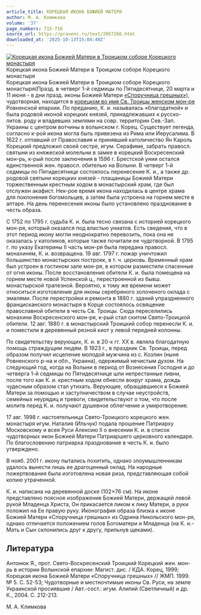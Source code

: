 ```yaml
---
article_title: КОРЕЦКАЯ ИКОНА БОЖИЕЙ МАТЕРИ
author: М. А. Климкова
volume: '37'
page_numbers: 715-716
source_url: https://pravenc.ru/text/2057266.html
downloaded_at: '2025-10-13T15:04:40Z'
---
```


[![Корецкая икона Божией Матери в Троицком соборе Корецкого монастыря](https://pravenc.ru/data/2016/10/29/1233741614/i200.jpg "Кликните для увеличения картинки")](https://pravenc.ru/data/2016/10/29/1233741614/i400.jpg)Корецкая икона Божией Матери в Троицком соборе Корецкого монастыря  
Корецкая икона Божией Матери в Троицком соборе Корецкого монастыря(Празд. в четверг 1-й седмицы по Пятидесятнице, 20 марта и 11 июня - в дни празд. иконы Божией Матери [«Споручница грешных»](<https://pravenc.ru/text/ Споручница грешных .html>)), чудотворная, находится в [корецком во имя Св. Троицы женском мон-ре](<https://pravenc.ru/text/корецком во имя Св  Троицы женском мон-ре.html>) Ровненской епархии. По преданию, К. и. называлась «благодатной» и была родовой иконой корецких князей, принадлежавших к русско-литов. роду и владевших землями на совр. территории Сев.-Зап. Украины с центром вотчины в волынском г. Корец. Существует легенда, согласно к-рой икона могла быть привезена из Рима или Иерусалима. В 1622 г. отпавший от Православия и принявший католичество Ян Кароль Корецкий предложил своей сестре, игум. Серафиме, забрать правосл. святыни из княжеской молельни в замке в корецкий Воскресенский мон-рь, к-рый после заключения в 1596 г. Брестской унии остался единственной жен. правосл. обителью на Волыни. В четверг 1-й седмицы по Пятидесятнице состоялось перенесение К. и., а также др. родовой святыни корецких князей - плащаницы Божией Матери торжественным крестным ходом в монастырский храм, где был отслужен акафист. Нек-рое время икона находилась в центре храма для поклонения богомольцев, а затем была устроена на горнем месте в алтаре. На день перенесения иконы было установлено празднование в честь образа.

С 1752 по 1795 г. судьба К. и. была тесно связана с историей корецкого мон-ря, который оказался под властью униатов. Есть сведения, что в этот период икону могли неоднократно перевозить, пока она не оказалась у католиков, которые также почитали ее чудотворной. В 1795 г. по указу Екатерины II часть мон-ря была передана правосл. монахиням, К. и. возвращена. 19 авг. 1797 г. пожар уничтожил большинство монастырских построек, в т. ч. церковь. Временный храм был устроен в гостином зале мон-ря, в котором разместили спасенные от огня иконы. После восстановления обители К. и. была помещена на горнем месте новой Успенской ц., перестроенной из бывш. монастырской трапезной. Вероятно, к тому же времени может относиться изготовление для иконы серебряного золоченого оклада с эмалями. После перестройки и ремонта в 1880 г. зданий упраздненного францисканского монастыря в Корце состоялось освящение православной обители в честь Св. Троицы. Сюда переселились монахини Воскресенского мон-ря, к-рый стал скитом Свято-Троицкой обители. 12 авг. 1880 г. в монастырский Троицкий собор перенесли К. и. и поместили в деревянный резной киот у левой передней колонны.

По свидетельству верующих, К. и. в 20-х гг. ХХ в. являла благодатную помощь страждущим людям. В 1923 г., в праздник Св. Троицы, перед образом получил исцеление молодой мужчина из с. Козлин (ныне Ровненского р-на и обл., Украина), одержимый нечистым духом. На следующий год, когда на Волыни в период от Вознесения Господня и до четверга 1-й седмицы по Пятидесятнице шли непрестанные ливни, после того как К. и. крестным ходом обнесли вокруг храма, дождь чудесным образом стал утихать. Верующие, обращавшиеся к Божией Матери за помощью и заступничеством в случае неустройств, семейных неурядиц и тревоги, свидетельствуют о том, что после молитв перед К. и. получают душевное облегчение и умиротворение.

17 авг. 1998 г. настоятельница Свято-Троицкого корецкого жен. монастыря игум. Наталия (Ильчук) подала прошение Патриарху Московскому и всея Руси Алексию II о внесении К. и. в список чудотворных икон Божией Матери Патриаршего церковного календаря. По благословению патриарха празднование в честь К. и. было утверждено.

В нояб. 2001 г. икону пытались похитить, однако злоумышленникам удалось вынести лишь ее драгоценный оклад. На народные пожертвования была изготовлена новая риза, представляющая собой копию утраченной.

К. и. написана на деревянной доске (102×76 см). На иконе представлено поясное изображение Божией Матери, держащей левой рукой Младенца Христа, Он прикасается ликом к лику Матери, а руки положил на Ее правую руку. Иконография образа близка к иконе Божией Матери «Споручница грешных» из Одрина Никольского мон-ря, однако отличается положением голов Богоматери и Младенца (на К. и.- Мать и Сын склонились друг к другу, прильнув щеками).

## Литература

Антонюк Я., прот. Свято-Воскресенский Троицкий Корецкий жен. мон-рь в истории Волынской епархии: Магист. дис. / КДА. Корец, 1999; Корецкая икона Божией Матери «Споручница грешных» // ЖМП. 1999. № 5. С. 52-53; Чудотворные и местночтимые иконы Св. Руси, на земле Украинской просиявшие / Авт.-сост.: игум. Алипий (Светличный) и др. К., 2004. С. 212-213.

М. А. Климкова
